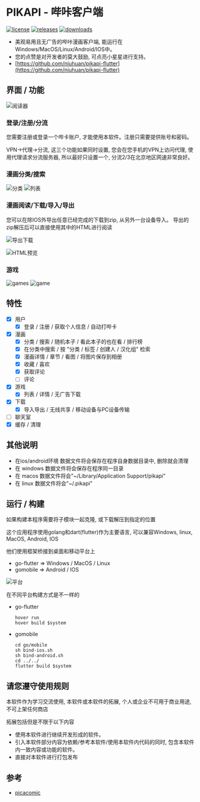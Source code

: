 PIKAPI - 哔咔客户端
========
[![license](https://img.shields.io/github/license/niuhuan/pikapi-flutter)](https://raw.githubusercontent.com/niuhuan/pikapi-flutter/master/LICENSE)
[![releases](https://img.shields.io/github/v/release/niuhuan/pikapi-flutter)](https://github.com/niuhuan/pikapi-flutter/releases)
[![downloads](https://img.shields.io/github/downloads/niuhuan/pikapi-flutter/total)](https://github.com/niuhuan/pikapi-flutter/releases)

- 美观易用且无广告的哔咔漫画客户端, 能运行在Windows/MacOS/Linux/Android/IOS中。
- 您的点赞是对开发者的莫大鼓励, 可点亮小星星进行支持。
- [https://github.com/niuhuan/pikapi-flutter](https://github.com/niuhuan/pikapi-flutter)

## 界面 / 功能

![阅读器](images/reader.png)

### 登录/注册/分流

您需要注册或登录一个哔卡账户, 才能使用本软件。注册只需要提供账号和密码。

VPN->代理->分流, 这三个功能如果同时设置, 您会在您手机的VPN上访问代理, 使用代理请求分流服务器, 所以最好只设置一个, 分流2/3在北京地区网速非常良好。

### 漫画分类/搜索

![分类](images/categories_screen.png) ![列表](images/comic_list.png)


### 漫画阅读/下载/导入/导出

您可以在除IOS外导出任意已经完成的下载到zip, 从另外一台设备导入。
导出的zip解压后可以直接使用其中的HTML进行阅读

![导出下载](images/exporting.png)

![HTML预览](images/exporting2.png)

### 游戏

![games](images/games.png)
![game](images/game.png)

## 特性

- [x] 用户
  - [x] 登录 / 注册 / 获取个人信息 / 自动打哔卡
- [x] 漫画
  - [x] 分类 / 搜索 / 随机本子 / 看此本子的也在看 / 排行榜
  - [x] 在分类中搜索 / 按 "分类 / 标签 / 创建人 / 汉化组" 检索
  - [x] 漫画详情 / 章节 / 看图 / 将图片保存到相册
  - [x] 收藏 / 喜欢
  - [x] 获取评论
  - [ ] 评论
- [x] 游戏
  - [x] 列表 / 详情 / 无广告下载
- [x] 下载
  - [x] 导入导出 / 无线共享 / 移动设备与PC设备传输
- [ ] 聊天室
- [x] 缓存 / 清理

## 其他说明

- 在ios/android环境 数据文件将会保存在程序自身数据目录中, 删除就会清理
- 在 windows 数据文件将会保存在程序同一目录
- 在 macos 数据文件将会"~/Library/Application Support/pikapi"
- 在 linux 数据文件将会"~/.pikapi"

## 运行 / 构建

如果构建本程序需要将子模块一起克隆, 或下载解压到指定的位置

这个应用程序使用golang和dart(flutter)作为主要语言, 可以兼容Windows, linux, MacOS, Android, IOS

他们使用框架桥接到桌面和移动平台上
- go-flutter => Windows / MacOS / Linux
- gomobile => Android / IOS

![平台](images/platforms.png)

在不同平台构建方式是不一样的
- go-flutter
  ```shell
  hover run
  hover build $system
  ```
- gomobile
  ```shell
  cd go/mobile
  sh bind-ios.sh
  sh bind-android.sh
  cd ../../
  flutter build $system
  ```

## 请您遵守使用规则
本软件作为学习交流使用, 本软件或本软件的拓展, 个人或企业不可用于商业用途, 不可上架任何商店

拓展包括但是不限于以下内容
- 使用本软件进行继续开发形成的软件。
- 引入本软件部分内容为依赖/参考本软件/使用本软件内代码的同时, 包含本软件内一致内容或功能的软件。
- 直接对本软件进行打包发布

## 参考

- [picacomic](https://github.com/AnkiKong/picacomic)
